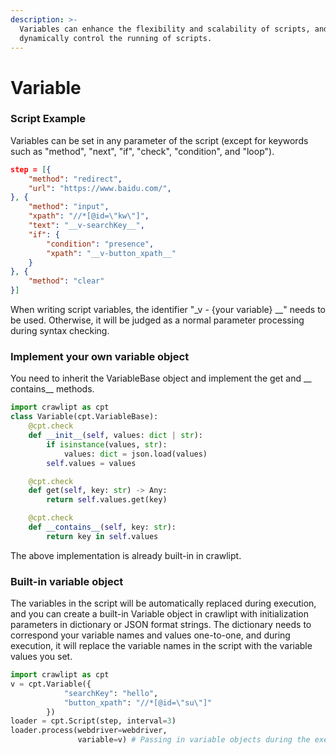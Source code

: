 ```yaml
---
description: >-
  Variables can enhance the flexibility and scalability of scripts, and can
  dynamically control the running of scripts.
---
```


# Variable

### Script Example

Variables can be set in any parameter of the script (except for keywords such as "method", "next", "if", "check", "condition", and "loop").

```json
step = [{
    "method": "redirect",
    "url": "https://www.baidu.com/",
}, {
    "method": "input",
    "xpath": "//*[@id=\"kw\"]",
    "text": "__v-searchKey__",
    "if": {
        "condition": "presence",
        "xpath": "__v-button_xpath__"
    }
}, {
    "method": "clear"
}]
```

When writing script variables, the identifier "\_v - {your variable} \_\_" needs to be used. Otherwise, it will be judged as a normal parameter processing during syntax checking.

### Implement your own variable object

You need to inherit the VariableBase object and implement the get and \_\_ contains\_\_ methods.

```python
import crawlipt as cpt
class Variable(cpt.VariableBase):
    @cpt.check
    def __init__(self, values: dict | str):
        if isinstance(values, str):
            values: dict = json.load(values)
        self.values = values

    @cpt.check
    def get(self, key: str) -> Any:
        return self.values.get(key)

    @cpt.check
    def __contains__(self, key: str):
        return key in self.values
```

The above implementation is already built-in in crawlipt.

### Built-in variable object

The variables in the script will be automatically replaced during execution, and you can create a built-in Variable object in crawlipt with initialization parameters in dictionary or JSON format strings. The dictionary needs to correspond your variable names and values one-to-one, and during execution, it will replace the variable names in the script with the variable values you set.

```python
import crawlipt as cpt
v = cpt.Variable({
            "searchKey": "hello",
            "button_xpath": "//*[@id=\"su\"]"
        })
loader = cpt.Script(step, interval=3)
loader.process(webdriver=webdriver,
               variable=v) # Passing in variable objects during the execution phase
```
